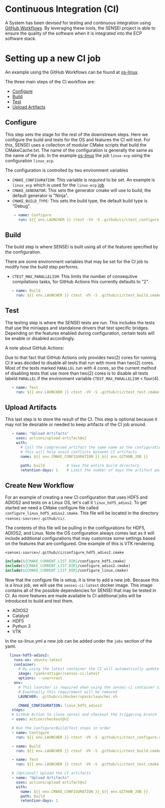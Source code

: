 # Continuous Integration (CI)

A System has been devised for testing and continuous integration using [GitHub Workflows][workflows]. By leveraging these tools, the SENSEI project is able to ensure the quality of the software when it is integrated into the ECP software stack.

[//]: # "To view the results of these runs navigate your web browser to the [NERSC CDash dashboard](http://cdash.nersc.gov/index.php?project=SENSEI.)"

# Setting up a new CI job

An example using the GitHub Workflows can be found at [os-linux][].

The three main steps of the CI workflow are:

 * [Configure](#Configure)
 * [Build](#Build)
 * [Test](#Test)
 * [Upload Artifacts](#Upload-Artifacts)

## Configure

This step sets the stage for the rest of the downstream steps. Here we configure the build and tests for the OS and features the CI will test. For this, SENSEI uses a collection of modular CMake scripts that build the CMakeCache.txt. The name of the configuration is generally the same as the name of the job. In the example [os-linux](yaml) the job `linux-ecp` using the configuration `linux_ecp`.

The configuration is controlled by two environment variables

 * `CMAKE_CONFIGURATION`: This variable is *required* to be set. An example is `linux_ecp` which is used for the `linux-ecp` [job][os-linux]
 * `CMAKE_GENERATOR`: This sets the generator cmake will use to build, the default generator is "Ninja".
 * `CMAKE_BUILD_TYPE`: This sets the build type, the default build type is "Debug".


```yaml
    - name: Configure
      run: ${{ env.LAUNCHER }} ctest -VV -S .github/ci/ctest_configure.cmake
```

## Build

The build step is where SENSEI is built using all of the features specified by the configuration.

There are some environment variables that may be set for the CI job to modify how the build step performs.

 * `CTEST_MAX_PARALLELISM`: This limits the number of consequtive compilations tasks, for GitHub Actions this currently defaults to "2".

```yaml
   - name: Build
     run: ${{ env.LAUNCHER }} ctest -VV -S .github/ci/ctest_build.cmake
```

## Test

The testing step is where the SENSEI tests are run. This includes the tests that use the miniapps and standalone drivers that test specific bridges. Depending on the features enabled during configuration, certain tests will be enable or disabled accordingly.

A note about GitHub Actions:

Due to that fact that GitHub Actions only provides two(2) cores for running CI it was decided to disable all tests that run with more than two(2) cores. Most of the tests marked `PARALLEL` run with 4 cores, so the current method of disabling tests that use more than two(2) cores is to disable all tests labeld `PARALLEL` if the environment variable `CTEST_MAX_PARALLELISM` < four(4).

```yaml
   - name: Test
     run: ${{ env.LAUNCHER }} ctest -VV -S .github/ci/ctest_test.cmake
```

## Upload Artifacts

This last step is to store the result of the CI. This step is optional because it may not be desirable or needed to keep artifacts of the CI job around.

```yaml
   - name: "Upload Artifacts"
     uses: actions/upload-artifact@v2
     with:
       # Call the compressed artifact the same name as the configuration with the job ID
       # This will help avoid conflicts between CI artifacts
       name: ${{ env.CMAKE_CONFIGURATION }}_${{ env.GITHUB_JOB }}

       path: build          # Save the entire build directory
       retention-days: 1    # Limit the number of days the artifact persists to one day
```

## Create New Workflow

For an example of creating a new CI configuration that uses HDF5 and ADIOS2 and tests on a Linux OS, let's call it `linux_hdf5_adios2`. To get started we need a CMake configure file called `configure_linux_hdf5_adios2.cmake`. This file will be located in the directory `<sensei-source>/.github/ci/`.

The contents of this file will be pulling in the configurations for HDF5, ADIOS2, and Linux. Note the OS configuration always comes last as it will include additional configurations that may customize some settings based on the features that are configured. One example of this is VTK rendering.


`<sensei-source>/.github/ci/configure_hdf5_adios2.cmake`
```CMake
include(${CMAKE_CURRENT_LIST_DIR}/configure_hdf5.cmake)
include(${CMAKE_CURRENT_LIST_DIR}/configure_adios2.cmake)
include(${CMAKE_CURRENT_LIST_DIR}/configure_linux.cmake)
```

Now that the configure file is setup, it is time to add a new job. Because this is a linux job, we will use the `sensei-ci:latest` docker image. This image contains all of the possible dependencies for SENSEI that may be tested in CI. As more features are made available to CI additional jobs will be introduced to build and test them.

 * ADIOS2
 * Catalyst
 * HDF5
 * Python 3
 * VTK

In the os-linux.yml a new job can be added under the `jobs` section of the yaml.

```yaml
  linux-hdf5-adios2:
    runs-on: ubuntu-latest
    container:
      # By using the latest container the CI will automatically update dependencies
      image: ryankrattiger/sensei-ci:latest
      options: --user=root
    env:
      # This launcher is required when using the sensei-ci container since it uses spack as a backend.
      # Eventually this requirement will be removed
      LAUNCHER: .github/ci/docker/spack/launcher.sh

      CMAKE_CONFIGURATION: linux_hdf5_adios2
   steps:
   # GitHub Action to clone sensei and checkout the triggering branch
   - uses: action/checkout@v2

   # Run the Configure/Build/Test steps in order
   - name: Configure
     run: ${{ env.LAUNCHER }} ctest -VV -S .github/ci/ctest_configure.cmake

   - name: Build
     run: ${{ env.LAUNCHER }} ctest -VV -S .github/ci/ctest_build.cmake

   - name: Test
     run: ${{ env.LAUNCHER }} ctest -VV -S .github/ci/ctest_test.cmake

   # (Optional) Upload the CI artifacts
   - name: "Upload Artifacts"
     uses: actions/upload-artifact@v2
     with:
       name: ${{ env.CMAKE_CONFIGURATION }}_${{ env.GITHUB_JOB }}
       path: build
       retention-days: 1
```

[os-linux]: https://github.com/kwryankrattiger/sensei/blob/ryan-ci-test/.github/workflows/os-linux.yml
[workflows]: https://github.com/kwryankrattiger/sensei/tree/ryan-ci-test/.github/workflows
